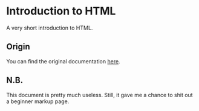 Introduction to HTML
====================

A very short introduction to HTML.

Origin
------

You can find the original documentation [here](https://developer.mozilla.org/en-US/docs/Web/Guide/HTML/Introduction).

N.B.
----

This document is pretty much useless. Still, it gave me a chance to shit out a beginner markup page.
